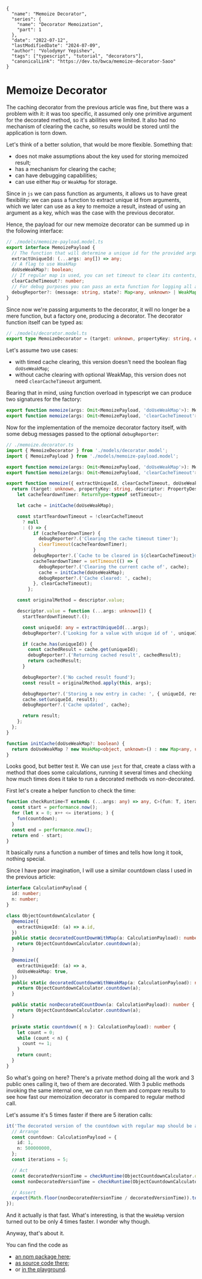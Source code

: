 ```ic-metadata
{
  "name": "Memoize Decorator",
  "series": {
    "name": "Decorator Memoization",
    "part": 1
  },
  "date": "2022-07-12",
  "lastModifiedDate": "2024-07-09",
  "author": "Volodymyr Yepishev",
  "tags": ["typescript", "tutorial", "decorators"],
  "canonicalLink": "https://dev.to/bwca/memoize-decorator-5aoo"
}
```

# Memoize Decorator

The caching decorator from the previous article was fine, but there was a problem with it: it was too specific, it assumed only one primitive argument for the decorated method, so it's abilities were limited. It also had no mechanism of clearing the cache, so results would be stored until the application is torn down.

Let's think of a better solution, that would be more flexible. Something that:
* does not make assumptions about the key used for storing memoized result;
* has a mechanism for clearing the cache;
* can have debugging capabilities;
* can use either `Map` or `WeakMap` for storage.

Since in `js` we can pass function as arguments, it allows us to have great flexibility: we can pass a function to extract unique id from arguments, which we later can use as a key to memoize a result, instead of using an argument as a key, which was the case with the previous decorator.

Hence, the payload for our new memoize decorator can be summed up in the following interface:

```typescript
// ./models/memoize-payload.model.ts
export interface MemoizePayload {
  // The function that will determine a unique id for the provided arguments set, determined by used
  extractUniqueId: (...args: any[]) => any;
  // A flag to use WeakMap
  doUseWeakMap?: boolean;
  // If regular map is used, you can set timeout to clear its contents, optional
  clearCacheTimeout?: number;
  // For debug purposes you can pass an exta function for logging all actions
  debugReporter?: (message: string, state?: Map<any, unknown> | WeakMap<object, unknown> | unknown) => void;
}
```

Since now we're passing arguments to the decorator, it will no longer be a mere function, but a factory one, producing a decorator. The decorator function itself can be typed as:
```typescript
// ./models/decorator.model.ts
export type MemoizeDecorator = (target: unknown, propertyKey: string, descriptor: PropertyDescriptor) => void;
```

Let's assume two use cases:
* with timed cache clearing, this version doesn't need the boolean flag `doUseWeakMap`;
* without cache clearing with optional WeakMap, this version does not need `clearCacheTimeout` argument.

Bearing that in mind, using function overload in typescript we can produce two signatures for the factory:

```typescript
export function memoize(args: Omit<MemoizePayload, 'doUseWeakMap'>): MemoizeDecorator;
export function memoize(args: Omit<MemoizePayload, 'clearCacheTimeout'>): MemoizeDecorator;
```

Now for the implementation of the memoize decorator factory itself, with some debug messages passed to the optional `debugReporter`:

```typescript
// ./memoize.decorator.ts
import { MemoizeDecorator } from './models/decorator.model';
import { MemoizePayload } from './models/memoize-payload.model';

export function memoize(args: Omit<MemoizePayload, 'doUseWeakMap'>): MemoizeDecorator;
export function memoize(args: Omit<MemoizePayload, 'clearCacheTimeout'>): MemoizeDecorator;

export function memoize({ extractUniqueId, clearCacheTimeout, doUseWeakMap, debugReporter }: MemoizePayload): MemoizeDecorator {
  return (target: unknown, propertyKey: string, descriptor: PropertyDescriptor): void => {
    let cacheTeardownTimer: ReturnType<typeof setTimeout>;

    let cache = initCache(doUseWeakMap);

    const startTeardownTimeout = !clearCacheTimeout
      ? null
      : () => {
          if (cacheTeardownTimer) {
            debugReporter?.('Clearing the cache timeout timer');
            clearTimeout(cacheTeardownTimer);
          }
          debugReporter?.(`Cache to be cleared in ${clearCacheTimeout}ms`);
          cacheTeardownTimer = setTimeout(() => {
            debugReporter?.('Clearing the current cache of', cache);
            cache = initCache(doUseWeakMap);
            debugReporter?.('Cache cleared: ', cache);
          }, clearCacheTimeout);
        };

    const originalMethod = descriptor.value;

    descriptor.value = function (...args: unknown[]) {
      startTeardownTimeout?.();

      const uniqueId: any = extractUniqueId(...args);
      debugReporter?.('Looking for a value with unique id of ', uniqueId);

      if (cache.has(uniqueId)) {
        const cachedResult = cache.get(uniqueId);
        debugReporter?.('Returning cached result', cachedResult);
        return cachedResult;
      }

      debugReporter?.('No cached result found');
      const result = originalMethod.apply(this, args);

      debugReporter?.('Storing a new entry in cache: ', { uniqueId, result });
      cache.set(uniqueId, result);
      debugReporter?.('Cache updated', cache);

      return result;
    };
  };
}

function initCache(doUseWeakMap?: boolean) {
  return doUseWeakMap ? new WeakMap<object, unknown>() : new Map<any, unknown>();
}
```

Looks good, but better test it. We can use `jest` for that, create a class with a method that does some calculations, running it several times and checking how much times does it take to run a decorated methods vs non-decorated.

First let's create a helper function to check the time:

```typescript
function checkRuntime<T extends (...args: any) => any, C>(fun: T, iterations: number, countdown: C): number {
  const start = performance.now();
  for (let x = 0; x++ <= iterations; ) {
    fun(countdown);
  }
  const end = performance.now();
  return end - start;
}
```

It basically runs a function a number of times and tells how long it took, nothing special.

Since I have poor imagination, I will use a similar countdown class I used in the previous article:

```typescript
interface CalculationPayload {
  id: number;
  n: number;
}

class ObjectCountdownCalculator {
  @memoize({
    extractUniqueId: (a) => a.id,
  })
  public static decoratedCountDownWithMap(a: CalculationPayload): number {
    return ObjectCountdownCalculator.countdown(a);
  }

  @memoize({
    extractUniqueId: (a) => a,
    doUseWeakMap: true,
  })
  public static decoratedCountdownWithWeakMap(a: CalculationPayload): number {
    return ObjectCountdownCalculator.countdown(a);
  }

  public static nonDecoratedCountDown(a: CalculationPayload): number {
    return ObjectCountdownCalculator.countdown(a);
  }

  private static countdown({ n }: CalculationPayload): number {
    let count = 0;
    while (count < n) {
      count += 1;
    }
    return count;
  }
}
```

So what's going on here? There's a private method doing all the work and 3 public ones calling it, two of them are decorated. With 3 public methods invoking the same internal one, we can run them and compare results to see how fast our memoization decorator is compared to regular method call.

Let's assume it's 5 times faster if there are 5 iteration calls:
```typescript
it('The decorated version of the countdown with regular map should be at least 5 times faster', () => {
  // Arrange
  const countdown: CalculationPayload = {
    id: 1,
    n: 500000000,
  };
  const iterations = 5;

  // Act
  const decoratedVersionTime = checkRuntime(ObjectCountdownCalculator.decoratedCountDownWithMap, iterations, countdown);
  const nonDecoratedVersionTime = checkRuntime(ObjectCountdownCalculator.nonDecoratedCountDown, iterations, countdown);

  // Assert
  expect(Math.floor(nonDecoratedVersionTime / decoratedVersionTime)).toBeGreaterThanOrEqual(5);
});
```

And it actually is that fast. What's interesting, is that the `WeakMap` version turned out to be only 4 times faster. I wonder why though.

Anyway, that's about it.

You can find the code as 
* [an npm package here](https://www.npmjs.com/package/@merry-solutions/memoize-decorator);
* [as source code there](https://github.com/Bwca/package__merry-solutions__memoize-decorator);
* or [in the playground](https://www.typescriptlang.org/play?jsx=0#code/JYOwLgpgTgZghgYwgAgLIQLYHtgC8IAKcAngDZZwAmyA3gFDLID0TyAKgBYowCuICYYFhDIwHOGGQB3YKVLJKESFAygUcZH2ABHHimDUYWKKK7IADlCwA3AxGpwoAcx4YI4AM7IPSgDQKlaFUQe2QAI2JNH0oGZAgADzAoRDAAVRAdPQBJSgAuZAAKADoSxycPfLgQYgBtAF0ASmQAXgA+ZCriAG5YlmQAQWQYUjgnUSwolAB1CDgAa1Q4c1jKLFSfGfnF8wB+fLCsLFJZkB7GPqyYZCgIFxGTDCXkYC8eaP9iLB5kBCrvJVEwDcX0kYAmCGOjmeYC8CGEkE8-iw5kEwjgpFiENmUAAwoguGwgRAQXtkCBXGFoGdmKwAGLGAJhHhjcw8KDmLA+Lyfb6-ETmOAeLx-BJgDS8fiokRGEzkJxOUBjdHyFJCEAeFYQJlOABKEA5UGUpIKbiFowg+Q8SUV-itEggpO2AB5Ov4+HMQFgpCB2gAfZCbBZLJ1YMIAKwgAjdIA9Xp9yH97s93qabWQ1hwlB6AF86HQwMRzCh0Ng8BAACKR4wSBnNQpi5xKfJJuP+SzI6AFgDSEGIlutICc-kUHgQUGAKOM+QIViLhuIldH48nUFT7QzBh6dAlAjVyDcpfwBTKFWQAHlVGAnSWcPgiGQKJR-AByVbrCCB7bP1oNfI3suVnCyRglAPQ7lK+6YLeEDHs4p4XsAV7-neJDkFQL5Yo4eIIASRIgt+v5oFBAFVsBxhbuBe4HtBBQ0HEiTJAI6SZBAOT+JhuL4hAhLAjwYDDmsGyzEG5jDlqzJ6gayjINmf7EShD5UIRyEVqRNYmPQjA3GAbIiAUDZOE2mgxsmIBtrOnbED2fbeAOQ4BEuE4gdOFnzouY5OcYhEbtQaaaYwyDHJIvw4dx2KrN6PHQPkeo6VAIBsIWEBOgWRZYFcPhgFFIKtFuAWBQCIVmHWoCIdhXAFG+QlbEsDR5QFcLqpIdqGmw4VxtlfEtMgACEHHldxeF8bE+U7GSPByCNAX5AUa60FN+XAFcBRFWFjgRQlRKrvN+W7YyEn6sYRpFAUz44pC46DqYKCrYCvGgltz51Qtu0cZ1YArVxbXrR1W3PXtjC5gD+26odhrQDsJ0AAYDeM4Q3RdoSgMgAAkND9V9Q1gNmGAeFD-0A6t31QBtUUmHWmXvQUs0tO0-nA4o2qSUdEMnWdF2KtdPxsjc4A-FxyDpc+7FcQTwO3SVGRgANlWCR+wnbGLAOMwdUms6dsMcfY+TC-zoVK-l2bsRdA3vQbMn1YwjVWoL44KiA6LoGIWC+Q5HkrkU1jonoltu8uIGe97KB1pRwiFCURQns2JlxvUTT0wFLVZe1kVY5Ds2+1bwg21ouisXkHTVN1oqMWkGR5zkxSlHB5sq6DatQOnz4ADKHHMnMyh06ZB9IiEcMZLHPNQ6XILrufZJQz0vUthSrUU4geAU4-5w08cvVnTV61wlB6h4E2SHWc+GR9y85ObjB18z4ON2zsW6Zzq3UDce+kGAuuP7v+-n9cSi6Vv9if1ftSQ2eY9qXzBsdU6AA5cEXEn4QBfpIIwfBKBPWAQ1bOkhn7726sYYA9tHZKA4C7SO5hzCkGIPpDgLx-AninmA8S9cWY31OgAZRApzDQIQpBxHAFASIyNVo638HRU+T4f6IJkubOemUl7lwnv4bBr9a6MKvpAs6AseDmEoPaVBIt9aZx-nFEQSiwDoOzNSCxdBczbj4LuMOpVpZcVlu+T8SxSQHCOCcNeWlf7xQUHLNx5hkBjW4QGBWwZQwRijMZWM3pWg03yGE50rpYmmQSc9GxocRChQQHMHUfBBBuCdGweiCJKBeCrpHOClRqhzVSTiBJEp8hsH8IhaAEg1SnnJBgSkUB2JfHABtfIOJCI9L6TtH4mDbKOAPhYaAMpHj8AgEUZMGdYidwKEFZA8RuoAAYug7IANRHOQE6EqyhOnZy6D4gKEoVqDLABtAmQMpmb3cK7OciyqhIFWV6dZvjjG8OoAAWhmYaHMeZQDKHgEgZAeJSAIAmlckA940LUH8gYJJFIqSxBANi3puKbEQkFF4M84ZIzS0eRtBFSKRggUmQAAWomWWiU0S4pGYhXAux56lFAML4WI2YGixFZGEUgwAEAzMEFKxQQFdE4keeWOMUw+7bGPCM9EdKUVosfGMnFGkpraT-uS6JVLCk0q1cigOcILVxl5ZY0ByBmXyRggnDlTF5H5xmnAepgr8pVXljVcw+Qkh6H9VI0VPBxWSulbGuV1ZICUEVXa70qqxBBI1fCq19K1S6qUgSiZCdjX+NNZSlNQy4y0utcYIotrK3egdUKp1YqJVSrtDKskwhAKJvsBWsAyrG1wE1Yi61ebUJ6sLdASZgKTUUoEP2y1o76W1vrU8+1vrHWivHF7SAcapVro2rRMkMkR3aqlPmyeU7DX5W2Wu-Z6CpDUOOLPR5ZyyS3Pyveo5dYACM5ijV+JyY8x1xLpmHrjGesdwhL3dUxQXX9Eb8XIAAKx7PQxh9DgqrHW0kO04CXTuooa3LhgI8qk0ADVoAeDVFFbquT8mFKJAUMtC7qVVpzepIoCbgJ9qVSqtVSw2mXKlB4AZqaQDPVI56EAPbeOUCo1AGjwg6OHy4Hkgp4BmOsfNQ2kA1aV1QD+bJtSSb+2DrMtCDponxN6antbLxRQ5QFChjx3RinlObTcPkNGbnKPUdo0SbM+MegOeOE5rATgXMybk+5gLKmiQ+ZoDF0z9gPOBbcMFuqQA).
